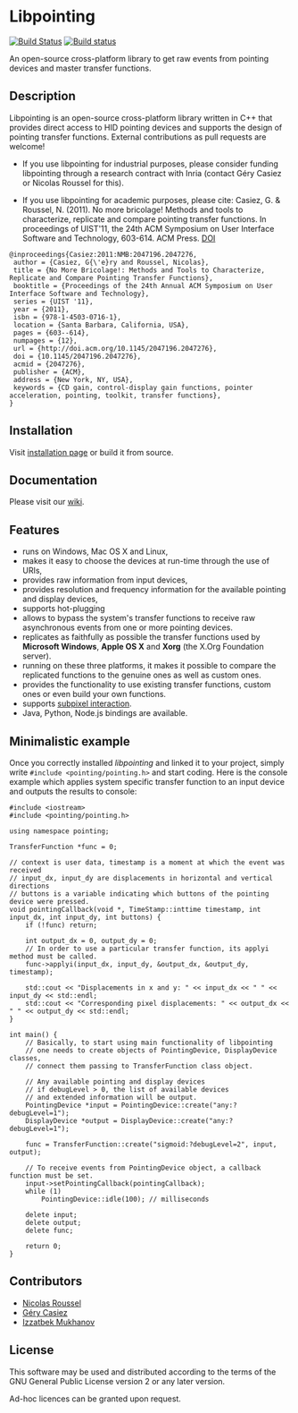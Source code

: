 # Libpointing

[![Build Status](https://travis-ci.org/INRIA/libpointing.svg?branch=master)](https://travis-ci.org/INRIA/libpointing)
[![Build status](https://ci.appveyor.com/api/projects/status/rdtqe3q2lyru2w9k?svg=true)](https://ci.appveyor.com/project/Izzatbek/libpointing)

An open-source cross-platform library to get raw events from pointing devices and master transfer functions.

## Description

Libpointing is an open-source cross-platform library written in C++ that provides direct access to HID pointing devices and supports the design of pointing transfer functions. External contributions as pull requests are welcome!

- If you use libpointing for industrial purposes, please consider funding libpointing through a research contract with Inria (contact Géry Casiez or Nicolas Roussel for this).

- If you use libpointing for academic purposes, please cite: Casiez, G. & Roussel, N. (2011). No more bricolage! Methods and tools to characterize, replicate and compare pointing transfer functions. In proceedings of UIST'11, the 24th ACM Symposium on User Interface Software and Technology, 603-614. ACM Press. [DOI](http://dx.doi.org/10.1145/2047196.2047276)

```
@inproceedings{Casiez:2011:NMB:2047196.2047276,
 author = {Casiez, G{\'e}ry and Roussel, Nicolas},
 title = {No More Bricolage!: Methods and Tools to Characterize, Replicate and Compare Pointing Transfer Functions},
 booktitle = {Proceedings of the 24th Annual ACM Symposium on User Interface Software and Technology},
 series = {UIST '11},
 year = {2011},
 isbn = {978-1-4503-0716-1},
 location = {Santa Barbara, California, USA},
 pages = {603--614},
 numpages = {12},
 url = {http://doi.acm.org/10.1145/2047196.2047276},
 doi = {10.1145/2047196.2047276},
 acmid = {2047276},
 publisher = {ACM},
 address = {New York, NY, USA},
 keywords = {CD gain, control-display gain functions, pointer acceleration, pointing, toolkit, transfer functions},
} 
```

## Installation

Visit [installation page](https://github.com/INRIA/libpointing/wiki/Installation) or build it from source.

## Documentation

Please visit our [wiki](https://github.com/INRIA/libpointing/wiki).

## Features

* runs on Windows, Mac OS X and Linux,
* makes it easy to choose the devices at run-time through the use of URIs,
* provides raw information from input devices,
* provides resolution and frequency information for the available pointing and display devices,
* supports hot-plugging
* allows to bypass the system's transfer functions to receive raw asynchronous events from one or more pointing devices.
* replicates as faithfully as possible the transfer functions used by **Microsoft Windows**, **Apple OS X** and **Xorg** (the X.Org Foundation server).
* running on these three platforms, it makes it possible to compare the replicated functions to the genuine ones as well as custom ones.
* provides the functionality to use existing transfer functions, custom ones or even build your own functions.
* supports [subpixel interaction](http://dx.doi.org/10.1145/2380116.2380162).
* Java, Python, Node.js bindings are available.

## Minimalistic example

Once you correctly installed *libpointing* and linked it to your project, simply write `#include <pointing/pointing.h>` and start coding. Here is the console example which applies system specific transfer function to an input device and outputs the results to console:

	#include <iostream>
	#include <pointing/pointing.h>

	using namespace pointing;

	TransferFunction *func = 0;

    // context is user data, timestamp is a moment at which the event was received
    // input_dx, input_dy are displacements in horizontal and vertical directions
    // buttons is a variable indicating which buttons of the pointing device were pressed.
	void pointingCallback(void *, TimeStamp::inttime timestamp, int input_dx, int input_dy, int buttons) {
	    if (!func) return;

	    int output_dx = 0, output_dy = 0;
	    // In order to use a particular transfer function, its applyi method must be called.
	    func->applyi(input_dx, input_dy, &output_dx, &output_dy, timestamp);

	    std::cout << "Displacements in x and y: " << input_dx << " " << input_dy << std::endl;
	    std::cout << "Corresponding pixel displacements: " << output_dx << " " << output_dy << std::endl;
	}

	int main() {
		// Basically, to start using main functionality of libpointing
		// one needs to create objects of PointingDevice, DisplayDevice classes,
		// connect them passing to TransferFunction class object.

		// Any available pointing and display devices
		// if debugLevel > 0, the list of available devices
		// and extended information will be output.
	    PointingDevice *input = PointingDevice::create("any:?debugLevel=1");
	    DisplayDevice *output = DisplayDevice::create("any:?debugLevel=1");

	    func = TransferFunction::create("sigmoid:?debugLevel=2", input, output);

	    // To receive events from PointingDevice object, a callback function must be set.
	    input->setPointingCallback(pointingCallback);
	    while (1)
	        PointingDevice::idle(100); // milliseconds

	    delete input;
	    delete output;
	    delete func;

	    return 0;
	}

## Contributors

* [Nicolas Roussel](http://interaction.lille.inria.fr/~roussel)
* [Géry Casiez](http://cristal.univ-lille.fr/~casiez/)
* [Izzatbek Mukhanov](https://www.linkedin.com/in/izzat-mukhanov-26a93b63)

## License

This software may be used and distributed according to the terms of the GNU General Public License version 2 or any later version.

Ad-hoc licences can be granted upon request.